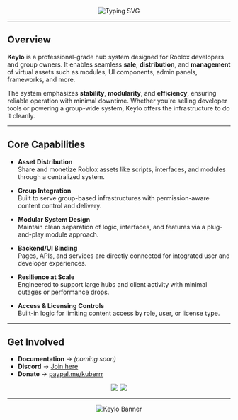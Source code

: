 <!-- Animated Headline -->
<p align="center">
  <img src="https://readme-typing-svg.demolab.com?font=JetBrains+Mono&size=22&pause=1000&color=36BCF7&center=true&vCenter=true&width=800&lines=Keylo+Hub+System+for+Roblox;Built+for+Asset+Creators+and+Group+Developers;Sell+and+Distribute+Virtual+Content+with+Stability" alt="Typing SVG" />
</p>

---

## Overview

**Keylo** is a professional-grade hub system designed for Roblox developers and group owners. It enables seamless **sale**, **distribution**, and **management** of virtual assets such as modules, UI components, admin panels, frameworks, and more.

The system emphasizes **stability**, **modularity**, and **efficiency**, ensuring reliable operation with minimal downtime. Whether you're selling developer tools or powering a group-wide system, Keylo offers the infrastructure to do it cleanly.

---

## Core Capabilities

- **Asset Distribution**  
  Share and monetize Roblox assets like scripts, interfaces, and modules through a centralized system.

- **Group Integration**  
  Built to serve group-based infrastructures with permission-aware content control and delivery.

- **Modular System Design**  
  Maintain clean separation of logic, interfaces, and features via a plug-and-play module approach.

- **Backend/UI Binding**  
  Pages, APIs, and services are directly connected for integrated user and developer experiences.

- **Resilience at Scale**  
  Engineered to support large hubs and client activity with minimal outages or performance drops.

- **Access & Licensing Controls**  
  Built-in logic for limiting content access by role, user, or license type.

---

## Get Involved

- **Documentation** → *(coming soon)*  
- **Discord** → [Join here](https://discord.gg/gjy3WCGEzJ)  
- **Donate** → [paypal.me/kuberrr](https://paypal.me/kuberrr)

<p align="center">
  <img src="https://img.shields.io/badge/Status-Alpha-lightgrey?style=flat-square" />
  <img src="https://img.shields.io/badge/Support-Community%20Driven-blue?style=flat-square" />
</p>

---

<!-- Banner image at the bottom -->
<p align="center">
  <img src="https://media.discordapp.net/attachments/1354537808282517687/1398047274210431027/image.png?ex=6884993c&is=688347bc&hm=c67e6996e075843021106661a3af0f3158952ececd85c2880f1e5070561b5fef&=&format=webp&quality=lossless&width=1032&height=234" alt="Keylo Banner">
</p>
